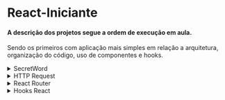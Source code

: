 # React-Iniciante

#### A descrição dos projetos segue a ordem de execução em aula.
Sendo os primeiros com aplicação mais simples em relação a arquitetura, organização do código, uso de componentes e hooks.


<details>
  <summary>SecretWord</summary>
  
- Projeto de um jogo similar ao jogo da forca.
  
- Nesse projeto as "responsabilidades" estão concentradas no App.
 
- É o primeiro projeto do curso, então foi criado de forma mais básica, sem usar todos os recursos do react.
 
  ![SecretWord](https://github.com/JuCouto/React-Iniciante/assets/100319483/17997dd8-ed8d-49e2-bbc0-a599f28c5c16)

** sugestão de melhoria: mostrar a palavra completa ao acertar todas asletras, no momento está trocando para a próxima palavra. 
</details>

<details>
  <summary>HTTP Request</summary>

  #### API
  - O projeto apresenta simulação de API utilizando o json server (npm i json-server)
  - Para acessa-lo criar uma pasta "data"e arquivo db.json. colar seu modelo de json a ser consumido.
  - No package.json em scripts colar:   <br>"server": "json-server --watch data/db.json".
  - Para rodar o projeto, iniciar com  o jsonserver, pois por default ele abre na porta 3000.<br>
o react vai abrir em outra porta se a 3000 estiver ocupada, ou usando o vite vai abrir  na 5173
  - <b>npm run server</b>

  - O código possui comentários para facilitar o acompanhamento no que foi acrescentado nas aulas.
![Http](https://github.com/JuCouto/React-Iniciante/assets/100319483/079a99c9-aabb-4709-a2d3-c6ff2df297ef)

</details>

<details>
  <summary>React Router</summary>


</details>

<details>
  <summary>Hooks React</summary>

### UseState
- O principal propósito é gerenciar valores.
- Podemos consultar uma valor e alterá-lo.
- Isso permite re-renderizar um componente, o que não é possível com a manipulação de variáveis.

### useState e inputs
- Atrelando o useState a um input podemos fazer algumas ações:
  - alteração de um state por evento de onChange
  - Limpeza de inputs(Controlled input => tem que atrelar o value do input  ao valor do state)
  - Após preenchimento total do form, unir os statese fazer um envio dos dados ao back-end


### useReducer
- Tem a mesma função do useState, ele gerencia valores
- Porém temos a possibilidade de executar uma função na hora da alteração do valor.
- O useReducer recebe um valor para gerenciar e uma função para alterar esse valor.
- Cria a função, e através de uma action ela é executada. por ex: um onClick, em uma função mais simples.
* O reducer geralmente tem aplicações mais complexas, utilizando a estrutura switch com actions

** No código tem um exemplo utilizando o switch, para uma lista de tarefas

### useEffect
- Pode ser utilizado para alterações no DOM, requisições HTTP, entre outras
- O principal motivo de utiliza-lo é poder controlar quantas vezes algo acontece
- A sintaxe é formada por uma função a ser executada e um array de dependências.
- Se utilizar o useEffect com array de dependencias vazio a função é executada apenas uma vez.

#### useEffect com array de dependências:
quando passamos uma dependência criada no useState no array do useEffect para ser "vigiada"

#### Limpeza do useEffect
- Em alguns casos é necessário ter um cleanup no useEffect para garantir o funcionamento
ex: um timeout que ao mudar de página pode continuar a ser executado

### useDebounce
- Hook personalizado para controlar o tempo para execução da chamada na API, ele permite a execução da função após executar o tempo de espera determinado.
- modelo de componente Search sendo chamado no about, consumindo essa api https://kitsu.docs.apiary.io/#introduction/json:api.
- O componente SEARCHINPUT tem a implementação do debaunce.
- 
</details>
